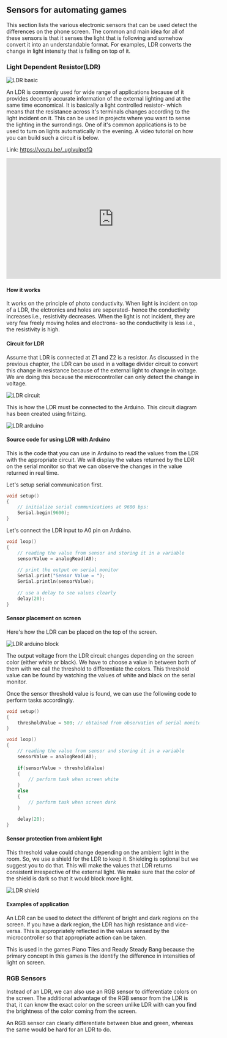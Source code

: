 ## Sensors for automating games

This section lists the various electronic sensors that can be used detect the differences on the phone screen. The common and main idea for all of these sensors is that it senses the light that is following and somehow convert it into an understandable format. For examples, LDR converts the change in light intensity that is falling on top of it. 

### Light Dependent Resistor(LDR)

![LDR basic](/Images/HDR_Enhancer_1.jpg)

An LDR is commonly used for wide range of applications because of it provides decently accurate information of the external lighting and at the same time economical. It is basically a light controlled resistor- which means that the resistance across it's terminals changes according to the light incident on it. This can be used in projects where you want to sense the lighting in the surrondings. One of it's common applications is to be used to turn on lights automatically in the evening. A video tutorial on how you can build such a circuit is below.

Link: https://youtu.be/_uglvulpofQ 

<iframe width="560" height="315" src="https://www.youtube.com/embed/_uglvulpofQ?list=PLmcMMZCV897om7Wuqz882Jdp9lGj9HYHs" frameborder="0" allowfullscreen></iframe>


#### How it works
It works on the principle of photo conductivity. When light is incident on top of a LDR, the elctronics and holes are seperated- hence the conductivity increases i.e., resistivity decreases. When the light is not incident, they are very few freely moving holes and electrons- so the conductivity is less i.e., the resistivity is high.

#### Circuit for LDR
Assume that LDR is connected at Z1 and Z2 is a resistor. As discussed in the previous chapter, the LDR can be used in a voltage divider circuit to convert this change in resistance because of the external light to change in voltage. We are doing this because the microcontroller can only detect the change in voltage.

![LDR circuit](/Images/Voltage_divider.png)

This is how the LDR must be connected to the Arduino. This circuit diagram has been created using fritzing.

![LDR arduino](/Images/ldr_arduino.png)

#### Source code for using LDR with Arduino

This is the code that you can use in Arduino to read the values from the LDR with the appropriate circuit. We will display the values returned by the LDR on the serial monitor so that we can observe the changes in the value returned in real time.

Let's setup serial communication first.
```C
void setup()
{
    // initialize serial communications at 9600 bps:
    Serial.begin(9600);
}
```

Let's connect the LDR input to A0 pin on Arduino.

```C
void loop()
{
    // reading the value from sensor and storing it in a variable
    sensorValue = analogRead(A0);
    
    // print the output on serial monitor
    Serial.print("Sensor Value = ");
    Serial.println(sensorValue);
    
    // use a delay to see values clearly
    delay(20);
}
```

#### Sensor placement on screen

Here's how the LDR can be placed on the top of the screen.

![LDR arduino block](/Images/ldr_arduino_block.png)

The output voltage from the LDR circuit changes depending on the screen color (either white or black). We have to choose a value in between both of them with we call the threshold to differentiate the colors. This threshold value can be found by watching the values of white and black on the serial monitor.

Once the sensor threshold value is found, we can use the following code to perform tasks accordingly.

```C
void setup()
{
	thresholdValue = 500; // obtained from observation of serial monitor
}

void loop()
{
    // reading the value from sensor and storing it in a variable
    sensorValue = analogRead(A0);
    
    if(sensorValue > thresholdValue)
    {
    	// perform task when screen white
    }
    else
    {
    	// perform task when screen dark
    }

    delay(20);
}
```

#### Sensor protection from ambient light

This threshold value could change depending on the ambient light in the room. So, we use a shield for the LDR to keep it. Shielding is optional but we suggest you to do that. This will make the values that LDR returns consistent irrespective of the external light. We make sure that the color of the shield is dark so that it would block more light.

![LDR shield](/Images/ldr_shield.jpg)

#### Examples of application

An LDR can be used to detect the different of bright and dark regions on the screen. If you have a dark region, the LDR has high resistance and vice-versa. This is appropriately reflected in the values sensed by the microcontroller so that appropriate action can be taken.

This is used in the games Piano Tiles and Ready Steady Bang because the primary concept in this games is the identify the difference in intensities of light on screen.

### RGB Sensors

Instead of an LDR, we can also use an RGB sensor to differentiate colors on the screen. The additional advantage of the RGB sensor from the LDR is that, it can know the exact color on the screen unlike LDR with can you find the brightness of the color coming from the screen.

An RGB sensor can clearly differentiate between blue and green, whereas the same would be hard for an LDR to do.
